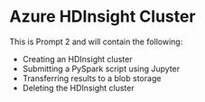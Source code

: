 # Azure HDInsight Cluster

This is Prompt 2 and will contain the following:
* Creating an HDInsight cluster
* Submitting a PySpark script using Jupyter
* Transferring results to a blob storage
* Deleting the HDInsight cluster

